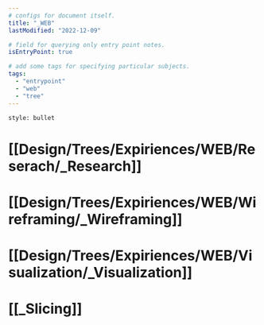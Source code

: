 ```yaml
---
# configs for document itself.
title: "_WEB"
lastModified: "2022-12-09"

# field for querying only entry point notes.
isEntryPoint: true

# add some tags for specifying particular subjects.
tags:
  - "entrypoint"
  - "web"
  - "tree"
---
```

```toc
style: bullet
```

# [[Design/Trees/Expiriences/WEB/Reserach/_Research]]
# [[Design/Trees/Expiriences/WEB/Wireframing/_Wireframing]]
# [[Design/Trees/Expiriences/WEB/Visualization/_Visualization]]
# [[_Slicing]]
